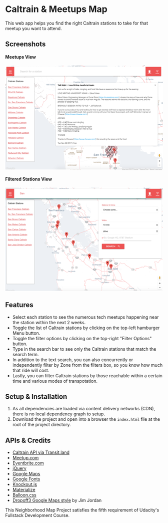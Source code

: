# Caltrain & Meetups Map
This web app helps you find the right Caltrain stations to take for that meetup you want to attend.

## Screenshots
#### Meetups View
![Meetup View](static/screenshots/screenshot_meetup.png "Meetup View")

#### Filtered Stations View
![Filtered Stations View](static/screenshots/screenshot_filter.png "Filtered Stations View")

## Features
* Select each station to see the numerous tech meetups happening near the station within the next 2 weeks.
* Toggle the list of Caltrain stations by clicking on the top-left hamburger Menu button.
* Toggle the filter options by clicking on the top-right "Filter Options" button.
* Type in the search bar to see only the Caltrain stations that match the search term.
* In addition to the text search, you can also concurrently or independently filter by Zone from the filters box, so you know how much that ride will cost.
* Lastly, you can filter Caltrain stations by those reachable within a certain time and various modes of transpotation.


## Setup & Installation
1. As all dependencies are loaded via content delivery networks (CDN), there is no local dependency graph to setup.
2. Download the project and open into a browser the `index.html` file at the root of the project directory.


## APIs & Credits
* [Caltrain API via Transit.land](https://transit.land/api/v1/stops?served_by=o-9q9-caltrain)
* [Meetup.com](https://meetup.com)
* [Eventbrite.com](https://eventbrite.com)
* [jQuery](https://jquery.com/)
* [Google Maps](https://developers.google.com/maps/)
* [Google Fonts](https://fonts.googleapis.com)
* [Knockout.js](knockoutjs.com)
* [Materialize](http://materializecss.com/)
* [Balloon.css](https://kazzkiq.github.io/balloon.css/)
* [Dropoff3 Google Maps style](https://snazzymaps.com/style/26787/dropoff-3) by Jim Jordan


This Neighborhood Map Project satisfies the fifth requirement of Udacity's Fullstack Development Course.